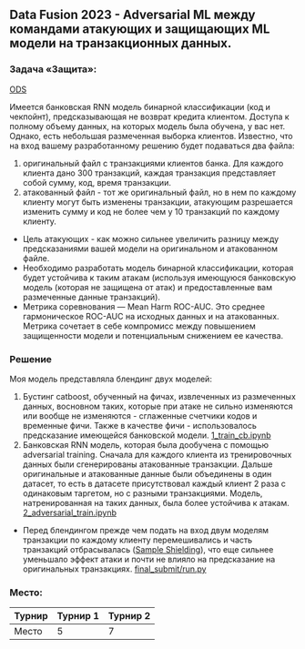 ## Data Fusion 2023 - Adversarial ML между командами атакующих и защищающих ML модели на транзакционных данных.

### Задача «Защита»:
[ODS](https://ods.ai/tracks/data-fusion-2023-competitions/competitions/data-fusion2023-defence)

Имеется банковская RNN модель бинарной классификации (код и чекпойнт), предсказывающая не возврат кредита клиентом. Доступа к полному объему данных, на которых модель была обучена,  у вас нет. Однако, есть небольшая размеченная выборка клиентов. 
Известно, что на вход вашему разработанному решению будет подаваться два файла:
1) оригинальный файл с транзакциями клиентов банка. Для каждого клиента дано 300 транзакций, каждая транзакция представляет собой сумму, код, время транзакции.
2) атакованный файл - тот же оригинальный файл, но в нем по каждому клиенту могут быть изменены транзакции, атакующим разрешается изменить сумму и код не более чем у 10 транзакций по каждому клиенту. 

- Цель атакующих - как можно сильнее увеличить разницу между предсказаниями вашей модели на оригинальном и атакованном файле.
- Необходимо разработать модель бинарной классификации, которая будет устойчива к таким атакам (используя имеющуюся банковскую модель (которая не защищена от атак) и предоставленные вам размеченные данные транзакций).
- Метрика соревнования — Mean Harm ROC-AUC. Это среднее гармоническое ROC-AUC на исходных данных и на атакованных. Метрика сочетает в себе компромисс между повышением защищенности модели и потенциальным снижением ее качества. 

### Решение
Моя модель представляла блендинг двух моделей:
1) Бустинг catboost, обученный на фичах, извлеченных из размеченных данных, восновном таких, которые при атаке не сильно изменяются или вообще не изменяются - сглаженные счетчики кодов и временные фичи. Также в качестве фичи - использовалось предсказание имеющейся банковской модели. [1_train_cb.ipynb](1_train_cb.ipynb)
2) Банковская RNN модель, которая была дообучена с помощью adversarial training. Сначала для каждого клиента из тренировочных данных были сгенерированы атакованные транзакции. Дальше оригинальные и атакованные данные были объединены в один датасет, то есть в датасете присутствовал каждый клиент 2 раза с одинаковым таргетом, но с разными транзакциями. Модель, натренированная на таких данных, была более устойчива к атакам. [2_adversarial_train.ipynb](2_adversarial_train.ipynb)
- Перед блендингом прежде чем подать на вход двум моделям транзакции по каждому клиенту перемешивались и часть транзакций отбрасывалась ([Sample Shielding](https://arxiv.org/pdf/2205.01714.pdf)), что еще сильнее уменьшало эффект атаки и почти не влияло на предсказание на оригинальных транзакциях. [final_submit/run.py](final_submit/run.py)


### Место:

Турнир | Турнир 1 | Турнир 2
-------- | -----| --------
Место  | 5 | 7


